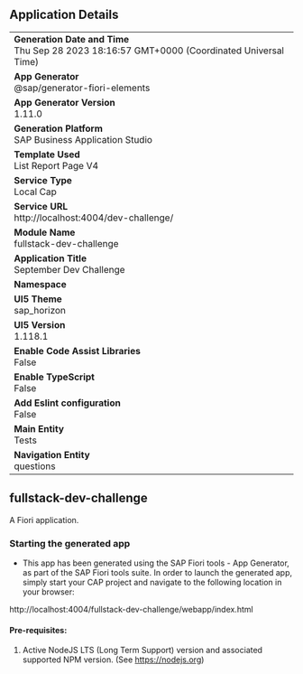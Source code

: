 ## Application Details
|               |
| ------------- |
|**Generation Date and Time**<br>Thu Sep 28 2023 18:16:57 GMT+0000 (Coordinated Universal Time)|
|**App Generator**<br>@sap/generator-fiori-elements|
|**App Generator Version**<br>1.11.0|
|**Generation Platform**<br>SAP Business Application Studio|
|**Template Used**<br>List Report Page V4|
|**Service Type**<br>Local Cap|
|**Service URL**<br>http://localhost:4004/dev-challenge/
|**Module Name**<br>fullstack-dev-challenge|
|**Application Title**<br>September Dev Challenge|
|**Namespace**<br>|
|**UI5 Theme**<br>sap_horizon|
|**UI5 Version**<br>1.118.1|
|**Enable Code Assist Libraries**<br>False|
|**Enable TypeScript**<br>False|
|**Add Eslint configuration**<br>False|
|**Main Entity**<br>Tests|
|**Navigation Entity**<br>questions|

## fullstack-dev-challenge

A Fiori application.

### Starting the generated app

-   This app has been generated using the SAP Fiori tools - App Generator, as part of the SAP Fiori tools suite.  In order to launch the generated app, simply start your CAP project and navigate to the following location in your browser:

http://localhost:4004/fullstack-dev-challenge/webapp/index.html

#### Pre-requisites:

1. Active NodeJS LTS (Long Term Support) version and associated supported NPM version.  (See https://nodejs.org)


